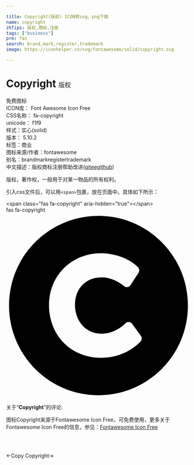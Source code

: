 ```yaml
---

title: Copyright(版权) ICON转svg、png下载
name: copyright
zhTips: 版权,商标,注册
tags: ["business"]
pre: fas
search: brand,mark,register,trademark
image: https://iconhelper.cn/svg/fontawesome/solid/copyright.svg

---
```


# Copyright  <small style="font-size: 60%;font-weight: 100">版权</small>


<div class="detail-page">
<p>
<span><span class="badge-success badge">免费图标</span> </span>
<br/>
<span>
ICON库：
<span class="badge-secondary badge">Font Awesome Icon Free</span> 
</span>
<br/>
<span>
CSS名称：
<span class="badge-secondary badge">fa-copyright</span> 
</span>
<br/>
<span>
unicode：
<span class="badge-secondary badge">f1f9</span> 
<copy-btn content='f1f9' btn-title=""></copy-btn>
<copy-btn :content='String.fromCodePoint(parseInt("f1f9", 16))' btn-title="复制U"></copy-btn>
</span><br/><span>样式：<span class="badge-light badge">实心(solid)</span></span>
<br/>
<span>
版本：
<span class="badge-secondary badge">5.10.2</span> 
</span><br/><span>标签：<span class="badge-light badge"><router-link to="/tags/business.html">商业</router-link></span></span>
<br/>
<span>图标来源/作者：<span class="badge-light badge">fontawesome</span></span> 
<br/>
<span>别名：<span class="badge-light badge">brand</span><span class="badge-light badge">mark</span><span class="badge-light badge">register</span><span class="badge-light badge">trademark</span></span><br/><span class="zh-detail">中文描述：<span class="badge-primary badge">版权</span><span class="badge-primary badge">商标</span><span class="badge-primary badge">注册</span><span class="help-link"><span>帮助改进</span>(<a href="https://gitee.com/liuwave/icon-helper/edit/master/json/fontawesome/solid/copyright.json" target="_blank" rel="noopener noreferrer">gitee</a><a href="https://github.com/liuwave/icon-helper/edit/master/json/fontawesome/solid/copyright.json" target="_blank" rel="noopener noreferrer">github</a></span>)</span><br/>
</p>
</div><div class="description description alert alert-light">版权，著作权，一般用于对某一物品的所有权利。</div>
<div class="alert alert-dark">
  <i class="fas fa-copyright fa-xs"></i>
  <i class="fas fa-copyright fa-sm"></i>
  <i class="fas fa-copyright fa-lg"></i>
  <i class="fas fa-copyright fa-2x"></i>
  <i class="fas fa-copyright fa-3x"></i>
  <i class="fas fa-copyright fa-5x"></i>
  <i class="fas fa-copyright fa-7x"></i>
</div>
<div>
  <p>引入css文件后，可以用<code>&lt;span&gt;</code>包裹，放在页面中。具体如下所示：    
  </p>
  <div class="alert alert-primary" style="font-size: 14px">
    &lt;span class="fas fa-copyright" aria-hidden="true"&gt;&lt;/span&gt;
    <copy-btn content='<span class="fas fa-copyright" aria-hidden="true"></span>'></copy-btn>
  </div>
  <div class="alert alert-secondary">
    <i class="fas fa-copyright"
    style="font-size: 24px"
    aria-hidden="true"></i> fas fa-copyright
    <copy-btn content="fas fa-copyright" btn-title="复制图标名称"></copy-btn>
  </div>
</div>
<div id="svg" class="svg-wrap">
<svg xmlns="http://www.w3.org/2000/svg" viewBox="0 0 512 512"><path d="M256 8C119.033 8 8 119.033 8 256s111.033 248 248 248 248-111.033 248-248S392.967 8 256 8zm117.134 346.753c-1.592 1.867-39.776 45.731-109.851 45.731-84.692 0-144.484-63.26-144.484-145.567 0-81.303 62.004-143.401 143.762-143.401 66.957 0 101.965 37.315 103.422 38.904a12 12 0 0 1 1.238 14.623l-22.38 34.655c-4.049 6.267-12.774 7.351-18.234 2.295-.233-.214-26.529-23.88-61.88-23.88-46.116 0-73.916 33.575-73.916 76.082 0 39.602 25.514 79.692 74.277 79.692 38.697 0 65.28-28.338 65.544-28.625 5.132-5.565 14.059-5.033 18.508 1.053l24.547 33.572a12.001 12.001 0 0 1-.553 14.866z"/></svg>
</div>
<detail full-name='fa-copyright'></detail>
<div class="icon-detail__container">
<p>关于“<b>Copyright</b>”的评论:</p>
</div>
<Vssue title="关于“Copyright”的评论" />    
<div><p>图标Copyright来源于Fontawesome Icon Free，可免费使用，更多关于  Fontawesome Icon Free的信息，参见：<a target="_blank" href="https://iconhelper.cn/fontawesome.html">Fontawesome Icon Free</a>
</p></div>

<div style="padding:2rem 0 " class="page-nav"><p class="inner"><span class="prev">←<router-link to="/icon/regular/copy.html">Copy</router-link></span> <span class="next"><router-link to="/icon/regular/copyright.html">Copyright</router-link>→</span></p></div>

